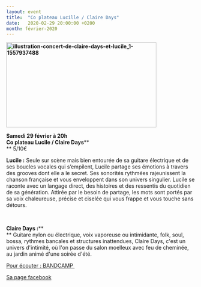 ```yaml
---
layout: event
title:  "Co plateau Lucille / Claire Days"
date:   2020-02-29 20:00:00 +0200
month: février-2020
---
```

**<img class=" size-full wp-image-7342 alignleft" src="http://localhost/wpagendarts/wp-content/uploads/2019/11/illustration-concert-de-claire-days-et-lucile_1-1557937488.jpg" alt="illustration-concert-de-claire-days-et-lucile_1-1557937488" width="400" height="226" srcset="http://localhost/wpagendarts/wp-content/uploads/2019/11/illustration-concert-de-claire-days-et-lucile_1-1557937488.jpg 400w, http://localhost/wpagendarts/wp-content/uploads/2019/11/illustration-concert-de-claire-days-et-lucile_1-1557937488-300x170.jpg 300w" sizes="(max-width: 400px) 100vw, 400px" />**

**Samedi 29 février à 20h**<span style="font-weight:400;"><br /> </span>**Co plateau Lucile / Claire Days****  
** <span style="font-weight:400;">5/10€</span>

**Lucile :** <span style="font-weight:400;">Seule sur scène mais bien entourée de sa guitare électrique et de ses boucles vocales qui s’empilent, Lucile partage ses émotions à travers des grooves dont elle a le secret. Ses sonorités rythmées rajeunissent la chanson française et vous enveloppent dans son univers singulier. Lucile se raconte avec un langage direct, des histoires et des ressentis du quotidien de sa génération. Attirée par le besoin de partage, les mots sont portés par sa voix chaleureuse, précise et ciselée qui vous frappe et vous touche sans détours.</span><span style="font-weight:400;"><br /> </span>

&nbsp;



**Claire Days :****  
** <span style="font-weight:400;">Guitare nylon ou électrique, voix vaporeuse ou intimidante, folk, soul, bossa, rythmes bancales et structures inattendues, Claire Days, c'est un univers d'intimité, où l'on passe du salon moelleux avec feu de cheminée, au jardin animé d'une soirée d'été.</span><span style="font-weight:400;"><br /> </span>

[<span style="font-weight:400;">Pour écouter : BANDCAMP </span>](https://cmk-music.bandcamp.com/album/she-changed-her-mind)

[<span style="font-weight:400;">Sa page facebook</span>](https://www.facebook.com/cmkmusicpage/)

&nbsp;